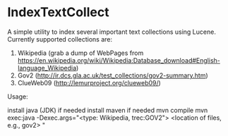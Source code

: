 IndexTextCollect
==============

A simple utility to index several important text collections using Lucene.
Currently supported collections are:

1. Wikipedia (grab a dump of WebPages from https://en.wikipedia.org/wiki/Wikipedia:Database_download#English-language_Wikipedia)
2. Gov2 (http://ir.dcs.gla.ac.uk/test_collections/gov2-summary.htm)
3. ClueWeb09 (http://lemurproject.org/clueweb09/)


Usage:

install java (JDK) if needed
install maven if needed
mvn compile
mvn exec:java -Dexec.args="<type: Wikipedia, trec:GOV2"> <location of files, e.g., gov2> <output directory for the index>"


